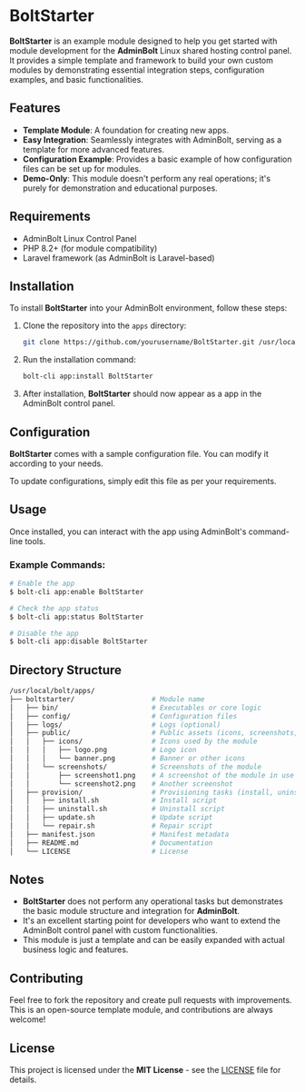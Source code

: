 # **BoltStarter**

**BoltStarter** is an example module designed to help you get started with module development for the **AdminBolt** Linux shared hosting control panel. It provides a simple template and framework to build your own custom modules by demonstrating essential integration steps, configuration examples, and basic functionalities.

## Features
- **Template Module**: A foundation for creating new apps.
- **Easy Integration**: Seamlessly integrates with AdminBolt, serving as a template for more advanced features.
- **Configuration Example**: Provides a basic example of how configuration files can be set up for modules.
- **Demo-Only**: This module doesn't perform any real operations; it's purely for demonstration and educational purposes.

## Requirements
- AdminBolt Linux Control Panel
- PHP 8.2+ (for module compatibility)
- Laravel framework (as AdminBolt is Laravel-based)

## Installation

To install **BoltStarter** into your AdminBolt environment, follow these steps:

1. Clone the repository into the `apps` directory:
    ```bash
    git clone https://github.com/yourusername/BoltStarter.git /usr/local/bolt/apps/boltstarter
    ```

2. Run the installation command:
    ```bash
    bolt-cli app:install BoltStarter
    ```

3. After installation, **BoltStarter** should now appear as a app in the AdminBolt control panel.

## Configuration

**BoltStarter** comes with a sample configuration file. You can modify it according to your needs.


To update configurations, simply edit this file as per your requirements.

## Usage

Once installed, you can interact with the app using AdminBolt's command-line tools.

### Example Commands:
```bash
# Enable the app
$ bolt-cli app:enable BoltStarter

# Check the app status
$ bolt-cli app:status BoltStarter

# Disable the app
$ bolt-cli app:disable BoltStarter
```


## Directory Structure
```bash
/usr/local/bolt/apps/
├── boltstarter/                   # Module name
│   ├── bin/                       # Executables or core logic
│   ├── config/                    # Configuration files
│   ├── logs/                      # Logs (optional)
│   ├── public/                    # Public assets (icons, screenshots, etc.)
│   │   ├── icons/                 # Icons used by the module
│   │   │   ├── logo.png           # Logo icon
│   │   │   └── banner.png         # Banner or other icons
│   │   └── screenshots/           # Screenshots of the module
│   │       ├── screenshot1.png    # A screenshot of the module in use
│   │       └── screenshot2.png    # Another screenshot
│   ├── provision/                 # Provisioning tasks (install, uninstall, update, repair)
│   │   ├── install.sh             # Install script
│   │   ├── uninstall.sh           # Uninstall script
│   │   ├── update.sh              # Update script
│   │   └── repair.sh              # Repair script
│   ├── manifest.json              # Manifest metadata
│   ├── README.md                  # Documentation
│   └── LICENSE                    # License
```

## Notes
- **BoltStarter** does not perform any operational tasks but demonstrates the basic module structure and integration for **AdminBolt**.
- It's an excellent starting point for developers who want to extend the AdminBolt control panel with custom functionalities.
- This module is just a template and can be easily expanded with actual business logic and features.

## Contributing

Feel free to fork the repository and create pull requests with improvements. This is an open-source template module, and contributions are always welcome!

## License

This project is licensed under the **MIT License** - see the [LICENSE](LICENSE) file for details.
